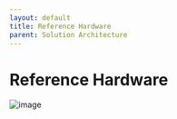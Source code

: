```yaml
---
layout: default
title: Reference Hardware
parent: Solution Architecture
---
```


# Reference Hardware

![image](https://user-images.githubusercontent.com/2090470/112017091-4caec280-8b53-11eb-9f68-3563f09ba9ee.png)
